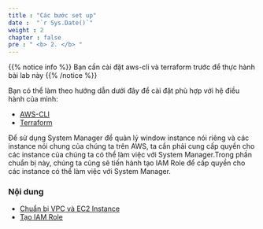 ```yaml
---
title : "Các bước set up"
date :  "`r Sys.Date()`" 
weight : 2 
chapter : false
pre : " <b> 2. </b> "
---
```


{{% notice info %}}
Bạn cần cài đặt aws-cli và terraform trước để thực hành bài lab này
{{% /notice %}}

Bạn có thể làm theo hướng dẫn dưới đây để cài đặt phù hợp với hệ điều hành của mình:
  - [AWS-CLI](https://docs.aws.amazon.com/cli/latest/userguide/getting-started-install.html)
  - [Terraform](https://developer.hashicorp.com/terraform/install?product_intent=terraform)

Để sử dụng System Manager để quản lý window instance nói riêng và các instance nói chung của chúng ta trên AWS, ta cần phải cung cấp quyền cho các instance của chúng ta có thể làm việc với System Manager.Trong phần chuẩn bị này, chúng ta cũng sẽ tiến hành tạo IAM Role để cấp quyền cho các instance có thể làm việc với System Manager.

### Nội dung
  - [Chuẩn bị VPC và EC2 Instance](2.1-createec2/)
  - [Tạo IAM Role](2.2-createiamrole/)

  

